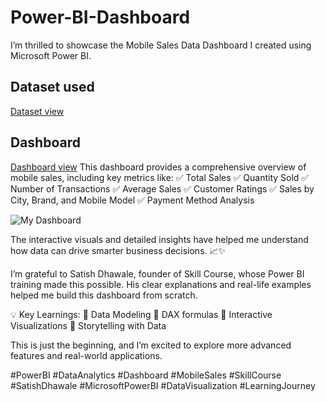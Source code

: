# Power-BI-Dashboard
 I’m thrilled to showcase the Mobile Sales Data Dashboard I created using Microsoft Power BI. 

 ## Dataset used
<a href="https://github.com/muskan4933/Power-BI-Dashboard/blob/main/Mobile%20Sales%20Data.xlsx"> Dataset view </a>

## Dashboard
<a href="https://github.com/muskan4933/Power-BI-Dashboard/blob/main/PowerBI%20Project%20-%20Mobile%20Sales%20Dashboard.pbix">Dashboard view</a>
This dashboard provides a comprehensive overview of mobile sales, including key metrics like:
✅ Total Sales
✅ Quantity Sold
✅ Number of Transactions
✅ Average Sales
✅ Customer Ratings
✅ Sales by City, Brand, and Mobile Model
✅ Payment Method Analysis

![My Dashboard](https://github.com/user-attachments/assets/3e1678d7-416a-44a0-89a1-fc130bd59fbe)

The interactive visuals and detailed insights have helped me understand how data can drive smarter business decisions. 📈✨

I’m grateful to Satish Dhawale, founder of Skill Course, whose Power BI training made this possible. His clear explanations and real-life examples helped me build this dashboard from scratch.

💡 Key Learnings:
🔹 Data Modeling
🔹 DAX formulas
🔹 Interactive Visualizations
🔹 Storytelling with Data

This is just the beginning, and I’m excited to explore more advanced features and real-world applications.

#PowerBI #DataAnalytics #Dashboard #MobileSales #SkillCourse #SatishDhawale #MicrosoftPowerBI #DataVisualization #LearningJourney



